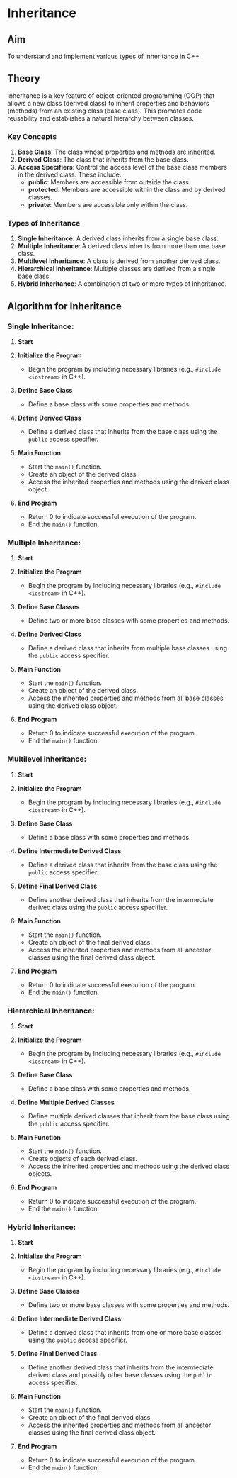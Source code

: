 # Inheritance

## Aim

To understand and implement various types of inheritance in C++ .

## Theory

Inheritance is a key feature of object-oriented programming (OOP) that allows a new class (derived class) to inherit properties and behaviors (methods) from an existing class (base class). This promotes code reusability and establishes a natural hierarchy between classes.

### Key Concepts

1. **Base Class**: The class whose properties and methods are inherited.
2. **Derived Class**: The class that inherits from the base class.
3. **Access Specifiers**: Control the access level of the base class members in the derived class. These include:
   - **public**: Members are accessible from outside the class.
   - **protected**: Members are accessible within the class and by derived classes.
   - **private**: Members are accessible only within the class.

### Types of Inheritance

1. **Single Inheritance**: A derived class inherits from a single base class.
2. **Multiple Inheritance**: A derived class inherits from more than one base class.
3. **Multilevel Inheritance**: A class is derived from another derived class.
4. **Hierarchical Inheritance**: Multiple classes are derived from a single base class.
5. **Hybrid Inheritance**: A combination of two or more types of inheritance.

## Algorithm for Inheritance

### Single Inheritance:

1. **Start**

2. **Initialize the Program**
   - Begin the program by including necessary libraries (e.g., `#include <iostream>` in C++).

3. **Define Base Class**
   - Define a base class with some properties and methods.

4. **Define Derived Class**
   - Define a derived class that inherits from the base class using the `public` access specifier.

5. **Main Function**
   - Start the `main()` function.
   - Create an object of the derived class.
   - Access the inherited properties and methods using the derived class object.

6. **End Program**
   - Return 0 to indicate successful execution of the program.
   - End the `main()` function.

### Multiple Inheritance:

1. **Start**

2. **Initialize the Program**
   - Begin the program by including necessary libraries (e.g., `#include <iostream>` in C++).

3. **Define Base Classes**
   - Define two or more base classes with some properties and methods.

4. **Define Derived Class**
   - Define a derived class that inherits from multiple base classes using the `public` access specifier.

5. **Main Function**
   - Start the `main()` function.
   - Create an object of the derived class.
   - Access the inherited properties and methods from all base classes using the derived class object.

6. **End Program**
   - Return 0 to indicate successful execution of the program.
   - End the `main()` function.

### Multilevel Inheritance:

1. **Start**

2. **Initialize the Program**
   - Begin the program by including necessary libraries (e.g., `#include <iostream>` in C++).

3. **Define Base Class**
   - Define a base class with some properties and methods.

4. **Define Intermediate Derived Class**
   - Define a derived class that inherits from the base class using the `public` access specifier.

5. **Define Final Derived Class**
   - Define another derived class that inherits from the intermediate derived class using the `public` access specifier.

6. **Main Function**
   - Start the `main()` function.
   - Create an object of the final derived class.
   - Access the inherited properties and methods from all ancestor classes using the final derived class object.

7. **End Program**
   - Return 0 to indicate successful execution of the program.
   - End the `main()` function.

### Hierarchical Inheritance:

1. **Start**

2. **Initialize the Program**
   - Begin the program by including necessary libraries (e.g., `#include <iostream>` in C++).

3. **Define Base Class**
   - Define a base class with some properties and methods.

4. **Define Multiple Derived Classes**
   - Define multiple derived classes that inherit from the base class using the `public` access specifier.

5. **Main Function**
   - Start the `main()` function.
   - Create objects of each derived class.
   - Access the inherited properties and methods using the derived class objects.

6. **End Program**
   - Return 0 to indicate successful execution of the program.
   - End the `main()` function.

### Hybrid Inheritance:

1. **Start**

2. **Initialize the Program**
   - Begin the program by including necessary libraries (e.g., `#include <iostream>` in C++).

3. **Define Base Classes**
   - Define two or more base classes with some properties and methods.

4. **Define Intermediate Derived Class**
   - Define a derived class that inherits from one or more base classes using the `public` access specifier.

5. **Define Final Derived Class**
   - Define another derived class that inherits from the intermediate derived class and possibly other base classes using the `public` access specifier.

6. **Main Function**
   - Start the `main()` function.
   - Create an object of the final derived class.
   - Access the inherited properties and methods from all ancestor classes using the final derived class object.

7. **End Program**
   - Return 0 to indicate successful execution of the program.
   - End the `main()` function.
